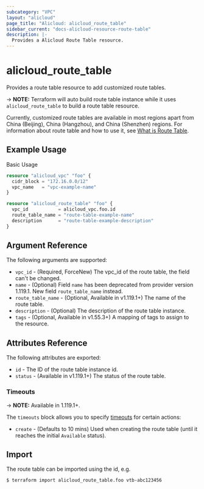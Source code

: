 ```yaml
---
subcategory: "VPC"
layout: "alicloud"
page_title: "Alicloud: alicloud_route_table"
sidebar_current: "docs-alicloud-resource-route-table"
description: |-
  Provides a Alicloud Route Table resource.
---
```


# alicloud\_route_table

Provides a route table resource to add customized route tables.

-> **NOTE:** Terraform will auto build route table instance while it uses `alicloud_route_table` to build a route table resource.

Currently, customized route tables are available in most regions apart from China (Beijing), China (Hangzhou), and China (Shenzhen) regions.
For information about route table and how to use it, see [What is Route Table](https://www.alibabacloud.com/help/doc-detail/87057.htm).

## Example Usage

Basic Usage

```terraform
resource "alicloud_vpc" "foo" {
  cidr_block = "172.16.0.0/12"
  vpc_name   = "vpc-example-name"
}

resource "alicloud_route_table" "foo" {
  vpc_id           = alicloud_vpc.foo.id
  route_table_name = "route-table-example-name"
  description      = "route-table-example-description"
}
```

## Argument Reference

The following arguments are supported:

* `vpc_id` - (Required, ForceNew) The vpc_id of the route table, the field can't be changed.
* `name` - (Optional) Field `name` has been deprecated from provider version 1.119.1. New field `route_table_name` instead.
* `route_table_name` - (Optional, Available in v1.119.1+) The name of the route table.
* `description` - (Optional) The description of the route table instance.
* `tags` - (Optional, Available in v1.55.3+) A mapping of tags to assign to the resource.

## Attributes Reference

The following attributes are exported:

* `id` - The ID of the route table instance id.
* `status` - (Available in v1.119.1+) The status of the route table.

### Timeouts

-> **NOTE:** Available in 1.119.1+.

The `timeouts` block allows you to specify [timeouts](https://www.terraform.io/docs/configuration-0-11/resources.html#timeouts) for certain actions:

* `create` - (Defaults to 10 mins) Used when creating the route table (until it reaches the initial `Available` status). 

## Import

The route table can be imported using the id, e.g.

```
$ terraform import alicloud_route_table.foo vtb-abc123456
```


